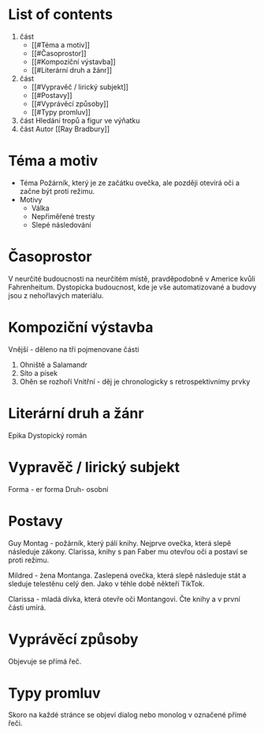 # List of contents
1. část
	- [[#Téma a motiv]]
	- [[#Časoprostor]]
	- [[#Kompoziční výstavba]]
	- [[#Literární druh a žánr]]
2. část
	- [[#Vypravěč / lirický subjekt]]
	- [[#Postavy]]
	- [[#Vyprávěcí způsoby]]
	- [[#Typy promluv]]
3. část 
	Hledání tropů a figur ve výňatku
4. část
	Autor [[Ray Bradbury]]

# Téma a motiv
- Téma
	Požárník, který je ze začátku ovečka, ale později otevírá oči a začne být proti režimu.
- Motivy
	- Válka
	- Nepřiměřené tresty
	- Slepé následování

# Časoprostor
V neurčité budoucnosti na neurčitém místě, pravděpodobně v Americe kvůli Fahrenheitum. Dystopicka budoucnost, kde je vše automatizované a budovy jsou z nehořlavých materiálu.

# Kompoziční výstavba
Vnější - děleno na tři pojmenovane části
1. Ohniště a Salamandr
2. Síto a písek
3. Ohěn se rozhoří
Vnitřní - děj je chronologicky s retrospektivnímy prvky

# Literární druh a žánr
Epika
Dystopický román

# Vypravěč / lirický subjekt
Forma - er forma
Druh- osobní

# Postavy
Guy Montag - požárník, který pálí knihy. Nejprve ovečka, která slepě následuje zákony. Clarissa, knihy s pan Faber mu otevřou oči a postaví se proti režimu.

Mildred - žena Montanga. Zaslepená ovečka, která slepě následuje stát a sleduje telestěnu celý den. Jako v téhle době někteří TikTok.

Clarissa - mladá dívka, která otevře oči Montangovi. Čte knihy a v první části umírá.
# Vyprávěcí způsoby
Objevuje se přímá řeč.

# Typy promluv
Skoro na každé stránce se objeví dialog nebo monolog v označené přímé řeči.



